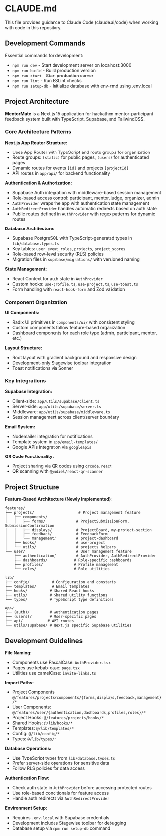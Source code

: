 # CLAUDE.md

This file provides guidance to Claude Code (claude.ai/code) when working with code in this repository.

## Development Commands

Essential commands for development:
- `npm run dev` - Start development server on localhost:3000
- `npm run build` - Build production version
- `npm run start` - Start production server
- `npm run lint` - Run ESLint checks
- `npm run setup-db` - Initialize database with env-cmd using .env.local

## Project Architecture

**MentorMate** is a Next.js 15 application for hackathon mentor-participant feedback system built with TypeScript, Supabase, and TailwindCSS.

### Core Architecture Patterns

**Next.js App Router Structure:**
- Uses App Router with TypeScript and route groups for organization
- Route groups: `(static)` for public pages, `(users)` for authenticated pages
- Dynamic routes for events `[id]` and projects `[projectId]`
- API routes in `app/api/` for backend functionality

**Authentication & Authorization:**
- Supabase Auth integration with middleware-based session management
- Role-based access control: participant, mentor, judge, organizer, admin
- `AuthProvider` wraps the app with authentication state management
- `AuthRedirectProvider` handles automatic redirects based on auth state
- Public routes defined in `AuthProvider` with regex patterns for dynamic routes

**Database Architecture:**
- Supabase PostgreSQL with TypeScript-generated types in `lib/database.types.ts`
- Key tables: `user_event_roles`, `projects`, `project_scores`
- Role-based row-level security (RLS) policies
- Migration files in `supabase/migrations/` with versioned naming

**State Management:**
- React Context for auth state in `AuthProvider`
- Custom hooks: `use-profile.ts`, `use-project.ts`, `use-toast.ts`
- Form handling with `react-hook-form` and Zod validation

### Component Organization

**UI Components:**
- Radix UI primitives in `components/ui/` with consistent styling
- Custom components follow feature-based organization
- Dashboard components for each role type (admin, participant, mentor, etc.)

**Layout Structure:**
- Root layout with gradient background and responsive design
- Development-only Stagewise toolbar integration
- Toast notifications via Sonner

### Key Integrations

**Supabase Integration:**
- Client-side: `app/utils/supabase/client.ts`
- Server-side: `app/utils/supabase/server.ts`  
- Middleware: `app/utils/supabase/middleware.ts`
- Session management across client/server boundary

**Email System:**
- Nodemailer integration for notifications
- Template system in `app/email-templates/`
- Google APIs integration via `googleapis`

**QR Code Functionality:**
- Project sharing via QR codes using `qrcode.react`
- QR scanning with `@yudiel/react-qr-scanner`

## Project Structure

**Feature-Based Architecture (Newly Implemented):**
```
features/
├── projects/                    # Project management feature
│   ├── components/
│   │   ├── forms/              # ProjectSubmissionForm, SubmissionConfirmation
│   │   ├── displays/           # ProjectBoard, my-project-section
│   │   ├── feedback/           # FeedbackForm
│   │   └── management/         # project-dashboard
│   ├── hooks/                  # use-project
│   └── utils/                  # projects helpers
└── user/                       # User management feature  
    ├── authentication/         # AuthProvider, AuthRedirectProvider
    ├── dashboards/            # Role-specific dashboards
    ├── profiles/              # Profile management
    └── roles/                 # Role utilities

lib/
├── config/          # Configuration and constants
├── templates/       # Email templates  
├── hooks/          # Shared React hooks
├── utils/          # Shared utility functions
└── types/          # TypeScript type definitions

app/
├── (auth)/         # Authentication pages
├── (users)/        # User-specific pages  
├── api/           # API routes
└── utils/supabase/ # Next.js specific Supabase utilities
```

## Development Guidelines

**File Naming:**
- Components use PascalCase: `AuthProvider.tsx`
- Pages use kebab-case: `page.tsx`
- Utilities use camelCase: `invite-links.ts`

**Import Paths:**
- Project Components: `@/features/projects/components/{forms,displays,feedback,management}/*`
- User Components: `@/features/user/{authentication,dashboards,profiles,roles}/*`  
- Project Hooks: `@/features/projects/hooks/*`
- Shared Hooks: `@/lib/hooks/*`
- Templates: `@/lib/templates/*`
- Config: `@/lib/config/*`
- Types: `@/lib/types/*`

**Database Operations:**
- Use TypeScript types from `lib/database.types.ts`
- Prefer server-side operations for sensitive data
- Follow RLS policies for data access

**Authentication Flow:**
- Check auth state in `AuthProvider` before accessing protected routes
- Use role-based conditionals for feature access
- Handle auth redirects via `AuthRedirectProvider`

**Environment Setup:**
- Requires `.env.local` with Supabase credentials
- Development includes Stagewise toolbar for debugging
- Database setup via `npm run setup-db` command